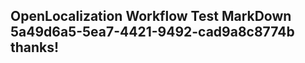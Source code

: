 <properties
ms.topic="hero-topic"
ms.test1="hero-topic"
ms.test2="test"/>

## OpenLocalization Workflow Test MarkDown 5a49d6a5-5ea7-4421-9492-cad9a8c8774b thanks!
